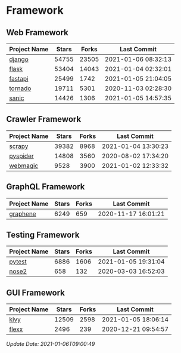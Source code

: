# Framework

## Web Framework
| Project Name | Stars | Forks | Last Commit |
| ------------ | ----- | ----- | ----------- |
| [django](https://github.com/django/django) | 54755 | 23505 | 2021-01-06 08:32:13 |
| [flask](https://github.com/pallets/flask) | 53404 | 14043 | 2021-01-04 02:32:01 |
| [fastapi](https://github.com/tiangolo/fastapi) | 25499 | 1742 | 2021-01-05 21:04:05 |
| [tornado](https://github.com/tornadoweb/tornado) | 19711 | 5301 | 2020-11-03 02:28:30 |
| [sanic](https://github.com/sanic-org/sanic) | 14426 | 1306 | 2021-01-05 14:57:35 |

## Crawler Framework
| Project Name | Stars | Forks | Last Commit |
| ------------ | ----- | ----- | ----------- |
| [scrapy](https://github.com/scrapy/scrapy) | 39382 | 8968 | 2021-01-04 13:30:23 |
| [pyspider](https://github.com/binux/pyspider) | 14808 | 3560 | 2020-08-02 17:34:20 |
| [webmagic](https://github.com/code4craft/webmagic) | 9528 | 3900 | 2021-01-02 12:33:32 |

## GraphQL Framework
| Project Name | Stars | Forks | Last Commit |
| ------------ | ----- | ----- | ----------- |
| [graphene](https://github.com/graphql-python/graphene) | 6249 | 659 | 2020-11-17 16:01:21 |

## Testing Framework
| Project Name | Stars | Forks | Last Commit |
| ------------ | ----- | ----- | ----------- |
| [pytest](https://github.com/pytest-dev/pytest) | 6886 | 1606 | 2021-01-05 19:31:04 |
| [nose2](https://github.com/nose-devs/nose2) | 658 | 132 | 2020-03-03 16:52:03 |

## GUI Framework
| Project Name | Stars | Forks | Last Commit |
| ------------ | ----- | ----- | ----------- |
| [kivy](https://github.com/kivy/kivy) | 12509 | 2598 | 2021-01-05 18:06:14 |
| [flexx](https://github.com/flexxui/flexx) | 2496 | 239 | 2020-12-21 09:54:57 |

*Update Date: 2021-01-06T09:00:49*